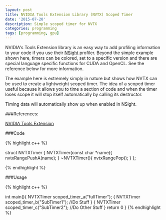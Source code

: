 ```yaml
---
layout: post
title: NVIDIA Tools Extension Library (NVTX) Scoped Timer
date: '2015-07-20'
description: Simple scoped timer for NVTX
categories: programming
tags: [programming, gpu]
---
```



NVIDIA's Tools Extension library is an easy way to add profiling information to your code if you use their [NSight](http://docs.nvidia.com/gameworks/index.html#developertools/desktop/nvidia_nsight.htm) profiler. Beyond the simple example shown here, timers can be colored, set to a specific version and there are special language specific functions for CUDA and OpenCL. See the reference below for more information.

The example here is extremely simply in nature but shows how NVTX can be used to create a lightweight scoped timer. The idea of a scoped timer useful because it allows you to time a section of code and when the timer loses scope it will stop itself automatically by calling its destructor. 

Timing data will automatically show up when enabled in NSight.

###References:

[NVIDIA Tools Extension](http://docs.nvidia.com/gameworks/index.html#developertools/desktop/nvidia_tools_extension_library_nvtx.htm)

###Code

{% highlight c++ %}

struct NVTXTimer
{
    NVTXTimer(const char *name){
        nvtxRangePushA(name);
    }
    ~NVTXTimer(){
        nvtxRangePop();
    }
};

{% endhighlight %}


###Usage

{% highlight c++ %}

int main(){
    NVTXTimer scoped_timer_a("fullTimer");
    {
        NVTXTimer scoped_timer_b("SubTimer1");
        //Do Stuff
    }
    {
        NVTXTimer scoped_timer_c("SubTimer2");
        //Do Other Stuff
    }
    return 0
}
{% endhighlight %}